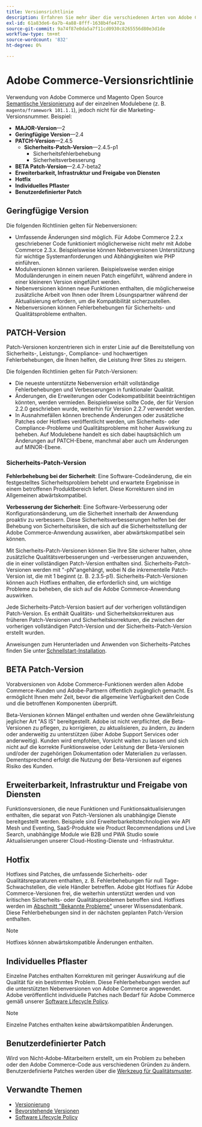 ```yaml
---
title: Versionsrichtlinie
description: Erfahren Sie mehr über die verschiedenen Arten von Adobe Commerce-Versionen, einschließlich kleineren Versionen, Patch, Sicherheits-Patch, Funktion, Hotfix, individuellem Patch und benutzerdefiniertem Patch.
exl-id: 61a83de6-6a7b-4a88-8fff-1638b4fe472a
source-git-commit: 9a74f87e0da5a7f11cd0930c8265556d80e3d1de
workflow-type: tm+mt
source-wordcount: '832'
ht-degree: 0%

---
```


# Adobe Commerce-Versionsrichtlinie

Verwendung von Adobe Commerce und Magento Open Source [Semantische Versionierung](https://semver.org/) auf der einzelnen Modulebene (z. B. `magento/framework 101.1.1`), jedoch nicht für die Marketing-Versionsnummer. Beispiel:

- **MAJOR-Version**—2
- **Geringfügige Version**—2.4
- **PATCH-Version**—2.4.5
   - **Sicherheits-Patch-Version**—2.4.5-p1
      - Sicherheitsfehlerbehebung
      - Sicherheitsverbesserung
- **BETA Patch-Version**—2.4.7-beta2
- **Erweiterbarkeit, Infrastruktur und Freigabe von Diensten**
- **Hotfix**
- **Individuelles Pflaster**
- **Benutzerdefinierter Patch**

## Geringfügige Version

Die folgenden Richtlinien gelten für Nebenversionen:

- Umfassende Änderungen sind möglich. Für Adobe Commerce 2.2.x geschriebener Code funktioniert möglicherweise nicht mehr mit Adobe Commerce 2.3.x. Beispielsweise können Nebenversionen Unterstützung für wichtige Systemanforderungen und Abhängigkeiten wie PHP einführen.
- Modulversionen können variieren. Beispielsweise werden einige Moduländerungen in einem neuen Patch eingeführt, während andere in einer kleineren Version eingeführt werden.
- Nebenversionen können neue Funktionen enthalten, die möglicherweise zusätzliche Arbeit von Ihnen oder Ihrem Lösungspartner während der Aktualisierung erfordern, um die Kompatibilität sicherzustellen.
- Nebenversionen können Fehlerbehebungen für Sicherheits- und Qualitätsprobleme enthalten.

## PATCH-Version

Patch-Versionen konzentrieren sich in erster Linie auf die Bereitstellung von Sicherheits-, Leistungs-, Compliance- und hochwertigen Fehlerbehebungen, die Ihnen helfen, die Leistung Ihrer Sites zu steigern.

Die folgenden Richtlinien gelten für Patch-Versionen:

- Die neueste unterstützte Nebenversion erhält vollständige Fehlerbehebungen und Verbesserungen in funktionaler Qualität.
- Änderungen, die Erweiterungen oder Codekompatibilität beeinträchtigen könnten, werden vermieden. Beispielsweise sollte Code, der für Version 2.2.0 geschrieben wurde, weiterhin für Version 2.2.7 verwendet werden.
- In Ausnahmefällen können brechende Änderungen oder zusätzliche Patches oder Hotfixes veröffentlicht werden, um Sicherheits- oder Compliance-Probleme und Qualitätsprobleme mit hoher Auswirkung zu beheben. Auf Modulebene handelt es sich dabei hauptsächlich um Änderungen auf PATCH-Ebene, manchmal aber auch um Änderungen auf MINOR-Ebene.

### Sicherheits-Patch-Version

**Fehlerbehebung bei der Sicherheit**: Eine Software-Codeänderung, die ein festgestelltes Sicherheitsproblem behebt und erwartete Ergebnisse in einem betroffenen Produktbereich liefert. Diese Korrekturen sind im Allgemeinen abwärtskompatibel.

**Verbesserung der Sicherheit**: Eine Software-Verbesserung oder Konfigurationsänderung, um die Sicherheit innerhalb der Anwendung proaktiv zu verbessern. Diese Sicherheitsverbesserungen helfen bei der Behebung von Sicherheitsrisiken, die sich auf die Sicherheitsstellung der Adobe Commerce-Anwendung auswirken, aber abwärtskompatibel sein können.

Mit Sicherheits-Patch-Versionen können Sie Ihre Site sicherer halten, ohne zusätzliche Qualitätsverbesserungen und -verbesserungen anzuwenden, die in einer vollständigen Patch-Version enthalten sind. Sicherheits-Patch-Versionen werden mit &quot;-pN&quot;angehängt, wobei N die inkrementelle Patch-Version ist, die mit 1 beginnt (z. B. 2.3.5-p1). Sicherheits-Patch-Versionen können auch Hotfixes enthalten, die erforderlich sind, um wichtige Probleme zu beheben, die sich auf die Adobe Commerce-Anwendung auswirken.

Jede Sicherheits-Patch-Version basiert auf der vorherigen vollständigen Patch-Version. Es enthält Qualitäts- und Sicherheitskorrekturen aus früheren Patch-Versionen und Sicherheitskorrekturen, die zwischen der vorherigen vollständigen Patch-Version und der Sicherheits-Patch-Version erstellt wurden.

Anweisungen zum Herunterladen und Anwenden von Sicherheits-Patches finden Sie unter [Schnellstart-Installation](../installation/composer.md#example---security-patch).

## BETA Patch-Version

Vorabversionen von Adobe Commerce-Funktionen werden allen Adobe Commerce-Kunden und Adobe-Partnern öffentlich zugänglich gemacht. Es ermöglicht Ihnen mehr Zeit, bevor die allgemeine Verfügbarkeit den Code und die betroffenen Komponenten überprüft.

Beta-Versionen können Mängel enthalten und werden ohne Gewährleistung jeglicher Art &quot;AS IS&quot; bereitgestellt. Adobe ist nicht verpflichtet, die Beta-Versionen zu pflegen, zu korrigieren, zu aktualisieren, zu ändern, zu ändern oder anderweitig zu unterstützen (über Adobe Support Services oder anderweitig). Kunden wird empfohlen, Vorsicht walten zu lassen und sich nicht auf die korrekte Funktionsweise oder Leistung der Beta-Versionen und/oder der zugehörigen Dokumentation oder Materialien zu verlassen. Dementsprechend erfolgt die Nutzung der Beta-Versionen auf eigenes Risiko des Kunden.

## Erweiterbarkeit, Infrastruktur und Freigabe von Diensten

Funktionsversionen, die neue Funktionen und Funktionsaktualisierungen enthalten, die separat von Patch-Versionen als unabhängige Dienste bereitgestellt werden. Beispiele sind Erweiterbarkeitstechnologien wie API Mesh und Eventing, SaaS-Produkte wie Product Recommendations und Live Search, unabhängige Module wie B2B und PWA Studio sowie Aktualisierungen unserer Cloud-Hosting-Dienste und -Infrastruktur.

## Hotfix

Hotfixes sind Patches, die umfassende Sicherheits- oder Qualitätsreparaturen enthalten, z. B. Fehlerbehebungen für null Tage-Schwachstellen, die viele Händler betreffen. Adobe gibt Hotfixes für Adobe Commerce-Versionen frei, die weiterhin unterstützt werden und von kritischen Sicherheits- oder Qualitätsproblemen betroffen sind. Hotfixes werden im [Abschnitt &quot;Bekannte Probleme&quot;](https://support.magento.com/hc/en-us/sections/360003869892-Known-issues-patches-attached-) unserer Wissensdatenbank. Diese Fehlerbehebungen sind in der nächsten geplanten Patch-Version enthalten.

>[!NOTE]
>
>Hotfixes können abwärtskompatible Änderungen enthalten.

## Individuelles Pflaster

Einzelne Patches enthalten Korrekturen mit geringer Auswirkung auf die Qualität für ein bestimmtes Problem. Diese Fehlerbehebungen werden auf die unterstützten Nebenversionen von Adobe Commerce angewendet. Adobe veröffentlicht individuelle Patches nach Bedarf für Adobe Commerce gemäß unserer [Software Lifecycle Policy](https://www.adobe.com/content/dam/cc/en/legal/terms/enterprise/pdfs/Adobe-Commerce-Software-Lifecycle-Policy.pdf).

>[!NOTE]
>
>Einzelne Patches enthalten keine abwärtskompatiblen Änderungen.

## Benutzerdefinierter Patch

Wird von Nicht-Adobe-Mitarbeitern erstellt, um ein Problem zu beheben oder den Adobe Commerce-Code aus verschiedenen Gründen zu ändern. Benutzerdefinierte Patches werden über die [Werkzeug für Qualitätsmuster](https://experienceleague.adobe.com/docs/commerce-operations/tools/quality-patches-tool/usage.html).

## Verwandte Themen

- [Versionierung](https://developer.adobe.com/commerce/php/development/versioning/)
- [Bevorstehende Versionen](schedule.md)
- [Software Lifecycle Policy](https://www.adobe.com/content/dam/cc/en/legal/terms/enterprise/pdfs/Adobe-Commerce-Software-Lifecycle-Policy.pdf)
